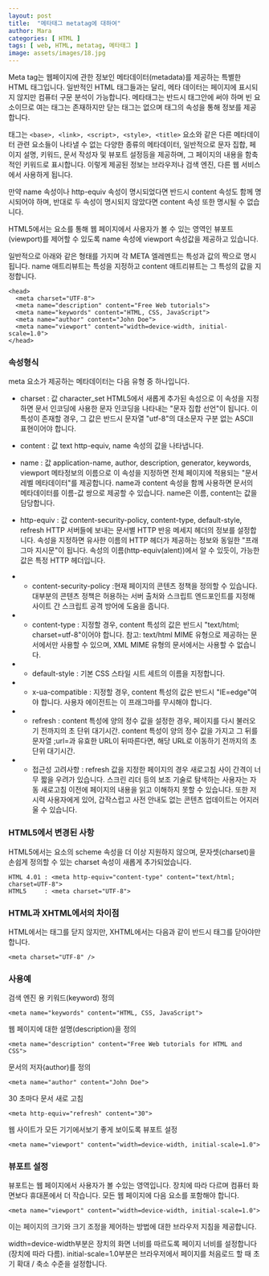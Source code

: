 ```yaml
---
layout: post
title:  "메타태그 metatag에 대하여"
author: Mara
categories: [ HTML ]
tags: [ web, HTML, metatag, 메타태그 ]
image: assets/images/18.jpg
---
```

Meta tag는 웹페이지에 관한 정보인 메타데이터(metadata)를 제공하는 특별한 HTML 태그입니다. 일반적인 HTML 태그들과는 달리, 메타 데이터는 페이지에 표시되지 않지만 컴퓨터 구문 분석이 가능합니다.
메타태그는 반드시 <head>태그안에 써야 하며 빈 요소이므로 여는 태그는 존재하지만 닫는 태그는 없으며 태그의 속성을 통해 정보를 제공합니다.

<meta> 태그는 `<base>, <link>, <script>, <style>, <title>` 요소와 같은 다른 메타데이터 관련 요소들이 나타낼 수 없는 다양한 종류의 메타데이터, 일반적으로 문자 집합, 페이지 설명, 키워드, 문서 작성자 및 뷰포트 설정등을 제공하며, 그 페이지의 내용을 함축적인 키워드로 표시합니다.
이렇게 제공된 정보는 브라우저나 검색 엔진, 다른 웹 서비스에서 사용하게 됩니다.  

만약 name 속성이나 http-equiv 속성이 명시되었다면 반드시 content 속성도 함께 명시되어야 하며, 반대로 두 속성이 명시되지 않았다면 content 속성 또한 명시될 수 없습니다.

HTML5에서는 <meta> 요소를 통해 웹 페이지에서 사용자가 볼 수 있는 영역인 뷰포트(viewport)를 제어할 수 있도록 name 속성에 viewport 속성값을 제공하고 있습니다.

일반적으로 아래와 같은 형태를 가지며 각 META 엘레멘트는 특성과 값의 짝으로 명시됩니다.
name 애트리뷰트는 특성을 지정하고 content 애트리뷰트는 그 특성의 값을 지정합니다.

```
<head>
  <meta charset="UTF-8">
  <meta name="description" content="Free Web tutorials">
  <meta name="keywords" content="HTML, CSS, JavaScript">
  <meta name="author" content="John Doe">
  <meta name="viewport" content="width=device-width, initial-scale=1.0">
</head>
```

### 속성형식

meta 요소가 제공하는 메타데이터는 다음 유형 중 하나입니다.

+ charset : 값 character_set
HTML5에서 새롭게 추가된  속성으로 이 속성을 지정하면 문서 인코딩에 사용한 문자 인코딩을 나타내는 "문자 집합 선언"이 됩니다. 이 특성이 존재할 경우, 그 값은 반드시 문자열 "utf-8"의 대소문자 구분 없는 ASCII 표현이어야 합니다.

+ content : 값 text
http-equiv, name 속성의 값을 나타냅니다.

+ name : 값 application-name, author, description, generator, keywords, viewport
메타정보의 이름으로 이 속성을 지정하면 전체 페이지에 적용되는 "문서 레벨 메타데이터"를 제공합니다.
name과 content 속성을 함께 사용하면 문서의 메타데이터를 이름-값 쌍으로 제공할 수 있습니다. name은 이름, content는 값을 담당합니다.

+ http-equiv : 값 content-security-policy, content-type, default-style, refresh
HTTP 서버들에 보내는 문서별 HTTP 반응 메세지 헤더의 정보를 설정합니다. 속성을 지정하면 유사한 이름의 HTTP 헤더가 제공하는 정보와 동일한 "프래그마 지시문"이 됩니다. 속성의 이름(http-equiv(alent))에서 알 수 있듯이, 가능한 값은 특정 HTTP 헤더입니다.

+ - content-security-policy :현재 페이지의 콘텐츠 정책을 정의할 수 있습니다. 대부분의 콘텐츠 정책은 허용하는 서버 출처와 스크립트 엔드포인트를 지정해 사이트 간 스크립트 공격 방어에 도움을 줍니다.

+ - content-type : 지정할 경우, content 특성의 값은 반드시 "text/html; charset=utf-8"이어야 합니다. 참고: text/html MIME 유형으로 제공하는 문서에서만 사용할 수 있으며, XML MIME 유형의 문서에서는 사용할 수 없습니다.

+ - default-style : 기본 CSS 스타일 시트 세트의 이름을 지정합니다.

+ - x-ua-compatible : 지정할 경우, content 특성의 값은 반드시 "IE=edge"여야 합니다. 사용자 에이전트는 이 프래그마를 무시해야 합니다.

+ - refresh : content 특성에 양의 정수 값을 설정한 경우, 페이지를 다시 불러오기 전까지의 초 단위 대기시간.
content 특성이 양의 정수 값을 가지고 그 뒤를 문자열 ;url=과 유효한 URL이 뒤따른다면, 해당 URL로 이동하기 전까지의 초 단위 대기시간.
+ - 접근성 고려사항 : refresh 값을 지정한 페이지의 경우 새로고침 사이 간격이 너무 짧을 우려가 있습니다. 스크린 리더 등의 보조 기술로 탐색하는 사용자는 자동 새로고침 이전에 페이지의 내용을 읽고 이해하지 못할 수 있습니다. 또한 저시력 사용자에게 있어, 갑작스럽고 사전 안내도 없는 콘텐츠 업데이트는 어지러울 수 있습니다.


### HTML5에서 변경된 사항
HTML5에서는 <meta> 요소의 scheme 속성을 더 이상 지원하지 않으며, 문자셋(charset)을 손쉽게 정의할 수 있는 charset 속성이 새롭게 추가되었습니다.

```
HTML 4.01 : <meta http-equiv="content-type" content="text/html; charset=UTF-8">
HTML5     : <meta charset="UTF-8">
```

### HTML과 XHTML에서의 차이점
HTML에서는 <meta> 태그를 닫지 않지만, XHTML에서는 다음과 같이 반드시 태그를 닫아야만 합니다.

```
<meta charset="UTF-8" />
```

### 사용예

검색 엔진 용 키워드(keyword) 정의
```
<meta name="keywords" content="HTML, CSS, JavaScript">
```

웹 페이지에 대한 설명(description)을 정의
```
<meta name="description" content="Free Web tutorials for HTML and CSS">
```

문서의 저자(author)를 정의
```
<meta name="author" content="John Doe">
```

30 초마다 문서 새로 ​​고침
```
<meta http-equiv="refresh" content="30">
```

웹 사이트가 모든 기기에서보기 좋게 보이도록 뷰포트 설정
```
<meta name="viewport" content="width=device-width, initial-scale=1.0">
```

### 뷰포트 설정
뷰포트는 웹 페이지에서 사용자가 볼 수있는 영역입니다. 장치에 따라 다르며 컴퓨터 화면보다 휴대폰에서 더 작습니다. <meta>모든 웹 페이지에 다음 요소를 포함해야 합니다.

```
<meta name="viewport" content="width=device-width, initial-scale=1.0">
```

이는 페이지의 크기와 크기 조정을 제어하는 ​​방법에 대한 브라우저 지침을 제공합니다.

width=device-width부분은 장치의 화면 너비를 따르도록 페이지 너비를 설정합니다 (장치에 따라 다름).
initial-scale=1.0부분은 브라우저에서 페이지를 처음로드 할 때 초기 확대 / 축소 수준을 설정합니다.


 
